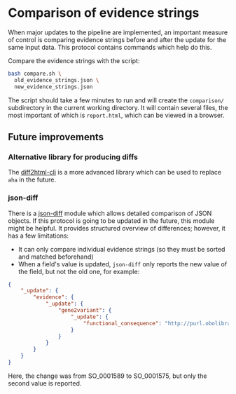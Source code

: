 # Comparison of evidence strings

When major updates to the pipeline are implemented, an important measure of control is comparing evidence strings before and after the update for the same input data. This protocol contains commands which help do this.

Compare the evidence strings with the script:
```bash
bash compare.sh \
  old_evidence_strings.json \
  new_evidence_strings.json
```

The script should take a few minutes to run and will create the `comparison/` subdirectory in the current working directory. It will contain several files, the most important of which is `report.html`, which can be viewed in a browser.

## Future improvements

### Alternative library for producing diffs
The [diff2html-cli](https://github.com/rtfpessoa/diff2html-cli) is a more advanced library which can be used to replace `aha` in the future.

### json-diff
There is a [json-diff](https://pypi.org/project/json-diff/) module which allows detailed comparison of JSON objects. If this protocol is going to be updated in the future, this module might be helpful. It provides structured overview of differences; however, it has a few limitations:
 * It can only compare individual evidence strings (so they must be sorted and matched beforehand)
 * When a field's value is updated, `json-diff` only reports the new value of the field, but not the old one, for example:
```json
{
    "_update": {
        "evidence": {
            "_update": {
                "gene2variant": {
                    "_update": {
                        "functional_consequence": "http://purl.obolibrary.org/obo/SO_0001575"
                    }
                }
            }
        }
    }
}
```

Here, the change was from SO_0001589 to SO_0001575, but only the second value is reported.